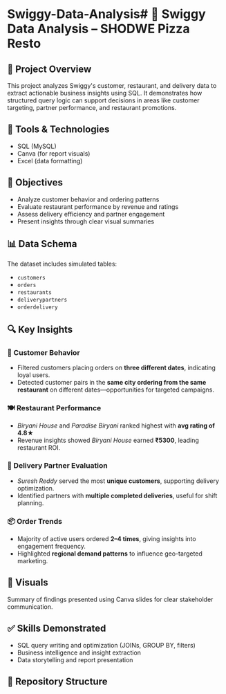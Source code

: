 # Swiggy-Data-Analysis# 🍕 Swiggy Data Analysis – SHODWE Pizza Resto

## 📌 Project Overview
This project analyzes Swiggy's customer, restaurant, and delivery data to extract actionable business insights using SQL. It demonstrates how structured query logic can support decisions in areas like customer targeting, partner performance, and restaurant promotions.

## 🧰 Tools & Technologies
- SQL (MySQL)
- Canva (for report visuals)
- Excel (data formatting)

## 🎯 Objectives
- Analyze customer behavior and ordering patterns
- Evaluate restaurant performance by revenue and ratings
- Assess delivery efficiency and partner engagement
- Present insights through clear visual summaries

## 📊 Data Schema
The dataset includes simulated tables:
- `customers`
- `orders`
- `restaurants`
- `deliverypartners`
- `orderdelivery`

## 🔍 Key Insights

### 👥 Customer Behavior
- Filtered customers placing orders on **three different dates**, indicating loyal users.
- Detected customer pairs in the **same city ordering from the same restaurant** on different dates—opportunities for targeted campaigns.

### 🍽️ Restaurant Performance
- *Biryani House* and *Paradise Biryani* ranked highest with **avg rating of 4.8★**
- Revenue insights showed *Biryani House* earned **₹5300**, leading restaurant ROI.

### 🚚 Delivery Partner Evaluation
- *Suresh Reddy* served the most **unique customers**, supporting delivery optimization.
- Identified partners with **multiple completed deliveries**, useful for shift planning.

### 📦 Order Trends
- Majority of active users ordered **2–4 times**, giving insights into engagement frequency.
- Highlighted **regional demand patterns** to influence geo-targeted marketing.

## 📸 Visuals
Summary of findings presented using Canva slides for clear stakeholder communication.

## ✅ Skills Demonstrated
- SQL query writing and optimization (JOINs, GROUP BY, filters)
- Business intelligence and insight extraction
- Data storytelling and report presentation

## 📂 Repository Structure
